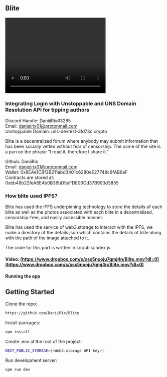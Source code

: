 ## Blite

<video width="320" height="240" controls>
  <source src="/demo.mov" type="video/mov">
Your browser does not support the video tag.
</video>

### Integrating Login with Unstoppable and UNS Domain Resolution API for tipping authors

Discord Handle: DaniiiRix#3285<br />
Email: danielrix01@protonmail.com<br />
Unstoppable Domain: uns-devtest-3fd73c.crypto

Blite is a decentralized forum where anybody may submit information that has been socially vetted without fear of censorship. The name of the site is a pun on the phrase "I read it, therefore I share it."

Github: DaniiRix <br/>
Email: danielrix01@protonmail.com <br/>
Wallet: 0x8EAe1CBf2B211abd3401c6280eE27748c6fAB6eF <br/>
Contracts are stored at: 0xbb48b22feA8E4b0B36bD5eFDE06Cd37B993d3855

### How blite used IPFS?

Blite has used the IPFS underpinning technology to store the details of each blite as well as the photos associated with each blite in a decentralised, censorship-free, and easily accessible manner.

Blite has used the service of web3.storage to interact with the IPFS, we make a directory of the details.json which contains the details of blite along with the path of the image attached to it.

The code for this part is written in src/utils/index.js

#### Video: [https://www.dropbox.com/s/xss5nooju7qmj4n/Blite.mov?dl=0](https://www.dropbox.com/s/xss5nooju7qmj4n/Blite.mov?dl=0)

#### Running the app

## Getting Started

Clone the repo:

```bash
https://github.com/DaniiRix/Blite
```

Install packages:

```bash
npm install
```

Create .env at the root of the project:

```bash
NEXT_PUBLIC_STORAGE=[<Web3.storage API key>]
```

Run development server:

```bash
npm run dev
```
